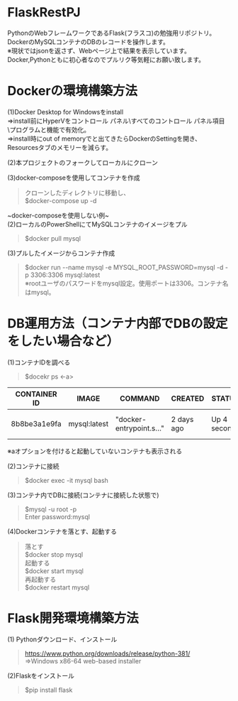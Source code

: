 # FlaskRestPJ

PythonのWebフレームワークであるFlask(フラスコ)の勉強用リポジトリ。<br>
DockerのMySQLコンテナのDBのレコードを操作します。<br>
※現状ではjsonを返さず、Webページ上で結果を表示しています。<br>
Docker,Pythonともに初心者なのでプルリク等気軽にお願い致します。

# Dockerの環境構築方法<br>
(1)Docker Desktop for Windowsをinstall<br>
⇒install前にHyperVをコントロール パネル\すべてのコントロール パネル項目\プログラムと機能で有効化。<br>
⇒install時にout of memoryでと出てきたらDockerのSettingを開き、Resourcesタブのメモリーを減らす。

(2)本プロジェクトのフォークしてローカルにクローン<br>

(3)docker-composeを使用してコンテナを作成<br>
>クローンしたディレクトリに移動し、<br>
$docker-compose up -d

~docker-composeを使用しない例~<br>
(2)ローカルのPowerShellにてMySQLコンテナのイメージをプル<br>
>$docker pull mysql<br>

(3)プルしたイメージからコンテナ作成<br>
>$docker run --name mysql -e MYSQL_ROOT_PASSWORD=mysql -d -p 3306:3306 mysql:latest<br>
※rootユーザのパスワードをmysql設定。使用ポートは3306。コンテナ名はmysql。<br>

# DB運用方法（コンテナ内部でDBの設定をしたい場合など）<br>
(1)コンテナIDを調べる<br>
>$docekr ps <-a>  <br>

|CONTAINER ID|IMAGE|COMMAND|CREATED|STATUS|PORTS|NAMES|
|---|---|---|---|---|---|---|
|8b8be3a1e9fa|mysql:latest|"docker-entrypoint.s…"|2 days ago|Up 4 seconds|0.0.0.0:3306->3306/tcp, 33060/tcp|mysql|

※aオプションを付けると起動していないコンテナも表示される

(2)コンテナに接続<br>
>$docker exec -it mysql bash<br>

(3)コンテナ内でDBに接続(コンテナに接続した状態で)<br>
>$mysql -u root -p<br>
Enter password:mysql<br>

(4)Dockerコンテナを落とす、起動する<br>
>落とす<br>
>$docker stop mysql<br>
起動する<br>
>$docker start mysql<br>
再起動する<br>
>$docker restart mysql<br>



# Flask開発環境構築方法<br>
(1) Pythonダウンロード、インストール
>https://www.python.org/downloads/release/python-381/<br>
⇒Windows x86-64 web-based installer

(2)Flaskをインストール
>$pip install flask
